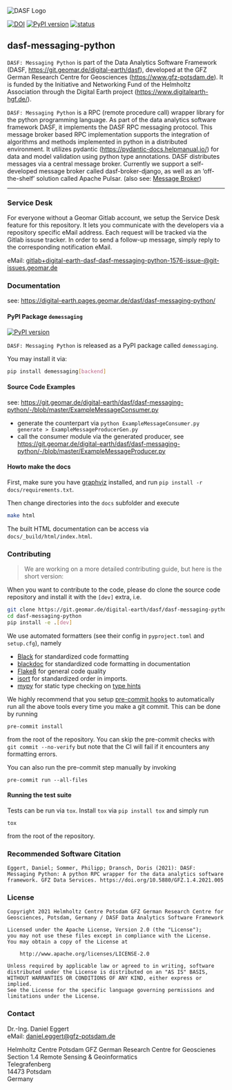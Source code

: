 ![DASF Logo](https://git.geomar.de/digital-earth/dasf/dasf-messaging-python/-/raw/master/docs/_static/dasf_logo.svg)

[![DOI](https://git.geomar.de/digital-earth/dasf/dasf-messaging-python/-/raw/master/doi_badge.svg)](https://doi.org/10.5880/GFZ.1.4.2021.005)
[![PyPI version](https://badge.fury.io/py/demessaging.svg)](https://badge.fury.io/py/demessaging)
[![status](https://joss.theoj.org/papers/e8022c832c1bb6e879b89508a83fa75e/status.svg)](https://joss.theoj.org/papers/e8022c832c1bb6e879b89508a83fa75e)

## dasf-messaging-python

`DASF: Messaging Python` is part of the Data Analytics Software Framework (DASF, https://git.geomar.de/digital-earth/dasf),
developed at the GFZ German Research Centre for Geosciences (https://www.gfz-potsdam.de).
It is funded by the Initiative and Networking Fund of the Helmholtz Association through the Digital Earth project
(https://www.digitalearth-hgf.de/).

`DASF: Messaging Python` is a RPC (remote procedure call) wrapper library for the python programming language. As part of the data analytics software framework DASF, it implements the DASF RPC messaging protocol. This message broker based RPC implementation supports the integration of algorithms and methods implemented in python in a distributed environment. It utilizes pydantic (https://pydantic-docs.helpmanual.io/) for data and model validation using python type annotations. DASF distributes messages via a central message broker. Currently we support a self-developed message broker called dasf-broker-django, as well as an ‘off-the-shelf’ solution called Apache Pulsar. (also see: [Message Broker](https://digital-earth.pages.geomar.de/dasf/dasf-messaging-python/developers/messaging.html#messagebroker))

---

### Service Desk

For everyone without a Geomar Gitlab account, we setup the Service Desk feature for this repository.
It lets you communicate with the developers via a repository specific eMail address. Each request will be tracked via the Gitlab issuse tracker.
In order to send a follow-up message, simply reply to the corresponding notification eMail.

eMail: [gitlab+digital-earth-dasf-dasf-messaging-python-1576-issue-@git-issues.geomar.de](mailto:gitlab+digital-earth-dasf-dasf-messaging-python-1576-issue-@git-issues.geomar.de)

### Documentation

see: https://digital-earth.pages.geomar.de/dasf/dasf-messaging-python/

#### PyPI Package `demessaging` 
[![PyPI version](https://badge.fury.io/py/demessaging.svg)](https://badge.fury.io/py/demessaging)

`DASF: Messaging Python` is released as a PyPI package called `demessaging`. 

You may install it via:

```bash 
pip install demessaging[backend]
```

#### **Source Code Examples**
see: https://git.geomar.de/digital-earth/dasf/dasf-messaging-python/-/blob/master/ExampleMessageConsumer.py

- generate the counterpart via `python ExampleMessageConsumer.py generate > ExampleMessageProducerGen.py`
- call the consumer module via the generated producer,
see https://git.geomar.de/digital-earth/dasf/dasf-messaging-python/-/blob/master/ExampleMessageProducer.py


#### **Howto make the docs**

First, make sure you have [graphviz](https://www.graphviz.org/download/)
installed, and run `pip install -r docs/requirements.txt`.

Then change directories into the `docs` subfolder and execute

```bash
make html
```

The built HTML documentation can be access via `docs/_build/html/index.html`.





### Contributing

> We are working on a more detailed contributing guide, but here is the short
> version:

When you want to contribute to the code, please do clone the source code
repository and install it with the `[dev]` extra, i.e.

```bash
git clone https://git.geomar.de/digital-earth/dasf/dasf-messaging-python.git
cd dasf-messaging-python
pip install -e .[dev]
```
We use automated formatters (see their config in `pyproject.toml` and
`setup.cfg`), namely

-   [Black](https://black.readthedocs.io/en/stable/) for standardized
    code formatting
-   [blackdoc](https://blackdoc.readthedocs.io/en/stable/) for
    standardized code formatting in documentation
-   [Flake8](http://flake8.pycqa.org/en/latest/) for general code
    quality
-   [isort](https://github.com/PyCQA/isort) for standardized
    order in imports.
-   [mypy](http://mypy-lang.org/) for static type checking on [type
    hints](https://docs.python.org/3/library/typing.html)

We highly recommend that you setup [pre-commit hooks](https://pre-commit.com/)
to automatically run all the above tools every time you make a git commit. This
can be done by running

```
pre-commit install
```

from the root of the repository. You can skip the pre-commit checks
with ``git commit --no-verify`` but note that the CI will fail if it encounters
any formatting errors.

You can also run the pre-commit step manually by invoking

```
pre-commit run --all-files
```

#### Running the test suite

Tests can be run via `tox`. Install `tox` via `pip install tox` and simply run

```
tox
```

from the root of the repository.

### Recommended Software Citation

`Eggert, Daniel; Sommer, Philipp; Dransch, Doris (2021): DASF: Messaging Python: A python RPC wrapper for the data analytics software framework. GFZ Data Services. https://doi.org/10.5880/GFZ.1.4.2021.005`


### License
```
Copyright 2021 Helmholtz Centre Potsdam GFZ German Research Centre for Geosciences, Potsdam, Germany / DASF Data Analytics Software Framework

Licensed under the Apache License, Version 2.0 (the "License");
you may not use these files except in compliance with the License.
You may obtain a copy of the License at

    http://www.apache.org/licenses/LICENSE-2.0

Unless required by applicable law or agreed to in writing, software
distributed under the License is distributed on an "AS IS" BASIS,
WITHOUT WARRANTIES OR CONDITIONS OF ANY KIND, either express or implied.
See the License for the specific language governing permissions and
limitations under the License.
```

### Contact
Dr.-Ing. Daniel Eggert  
eMail: <daniel.eggert@gfz-potsdam.de>


Helmholtz Centre Potsdam GFZ German Research Centre for Geoscienes  
Section 1.4 Remote Sensing & Geoinformatics  
Telegrafenberg  
14473 Potsdam  
Germany
